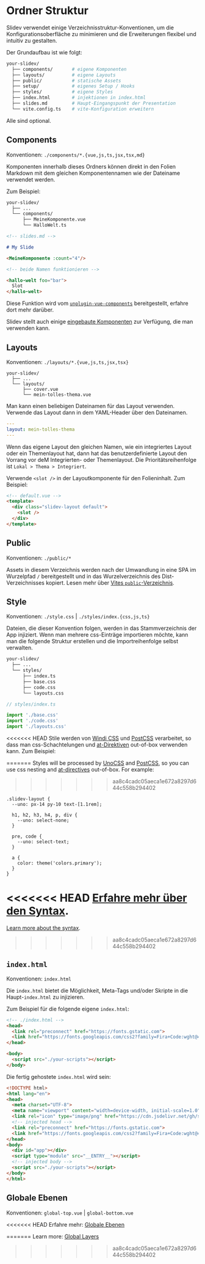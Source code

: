 # Ordner Struktur

Slidev verwendet einige Verzeichnisstruktur-Konventionen, um die Konfigurationsoberfläche zu minimieren und die Erweiterungen flexibel und intuitiv zu gestalten.


Der Grundaufbau ist wie folgt:

```bash
your-slidev/
  ├── components/       # eigene Komponenten
  ├── layouts/          # eigene Layouts
  ├── public/           # statische Assets
  ├── setup/            # eigenes Setup / Hooks
  ├── styles/           # eigene Styles
  ├── index.html        # injektionen in index.html
  ├── slides.md         # Haupt-Eingangspunkt der Presentation
  └── vite.config.ts    # vite-Konfiguration erweitern
```

Alle sind optional.

## Components

Konventionen: `./components/*.{vue,js,ts,jsx,tsx,md}`

Komponenten innerhalb dieses Ordners können direkt in den Folien Markdown mit dem gleichen Komponentennamen wie der Dateiname verwendet werden.

Zum Beispiel:

```bash
your-slidev/
  ├── ...
  └── components/
      ├── MeineKomponente.vue
      └── HalloWelt.ts
```

```md
<!-- slides.md -->

# My Slide

<MeineKomponente :count="4"/>

<!-- beide Namen funktionieren -->

<hallo-welt foo="bar">
  Slot
</hallo-welt>
```

Diese Funktion wird vom [`unplugin-vue-components`](https://github.com/antfu/unplugin-vue-components) bereitgestellt, erfahre dort mehr darüber.

Slidev stellt auch einige [eingebaute Komponenten](/builtin/components) zur Verfügung, die man verwenden kann.

## Layouts

Konventionen: `./layouts/*.{vue,js,ts,jsx,tsx}`

```
your-slidev/
  ├── ...
  └── layouts/
      ├── cover.vue
      └── mein-tolles-thema.vue
```

Man kann einen beliebigen Dateinamen für das Layout verwenden. Verwende das Layout dann in dem YAML-Header über den Dateinamen.


```yaml
---
layout: mein-tolles-thema
---
```

Wenn das eigene Layout den gleichen Namen, wie ein integriertes Layout oder ein Themenlayout hat, dann hat das benutzerdefinierte Layout den Vorrang vor deM Integrierten- oder Themenlayout. Die Prioritätsreihenfolge ist `Lokal > Thema > Integriert`.

Verwende `<slot />` in der Layoutkomponente für den Folieninhalt. Zum Beispiel:

```html
<!-- default.vue -->
<template>
  <div class="slidev-layout default">
    <slot />
  </div>
</template>
```

## Public

Konventionen: `./public/*`

Assets in diesem Verzeichnis werden nach der Umwandlung in eine SPA im Wurzelpfad `/` bereitgestellt und in das Wurzelverzeichnis des Dist-Verzeichnisses kopiert. Lesen mehr über [Vites `public`-Verzeichnis](https://vitejs.dev/guide/assets.html#the-public-directory).

## Style

Konventionen: `./style.css` | `./styles/index.{css,js,ts}`

Dateien, die dieser Konvention folgen, werden in das Stammverzeichnis der App injiziert. Wenn man mehrere css-Einträge importieren möchte, kann man die folgende Struktur erstellen und die Importreihenfolge selbst verwalten.

```bash
your-slidev/
  ├── ...
  └── styles/
      ├── index.ts
      ├── base.css
      ├── code.css
      └── layouts.css
```

```ts
// styles/index.ts

import './base.css'
import './code.css'
import './layouts.css'
```

<<<<<<< HEAD
Stile werden von [Windi CSS](http://windicss.org/) und [PostCSS](https://postcss.org/) verarbeitet, so dass man css-Schachtelungen und [at-Direktiven](https://windicss.org/features/directives.html) out-of-box verwenden kann. Zum Beispiel:

=======
Styles will be processed by [UnoCSS](https://unocss.dev/) and [PostCSS](https://postcss.org/), so you can use css nesting and [at-directives](https://unocss.dev/transformers/directives#apply) out-of-box. For example:
>>>>>>> aa8c4cadc05aeca1e672a8297d644c558b294402

```less
.slidev-layout {
  --uno: px-14 py-10 text-[1.1rem];

  h1, h2, h3, h4, p, div {
    --uno: select-none;
  }

  pre, code {
    --uno: select-text;
  }

  a {
    color: theme('colors.primary');
  }
}
```

<<<<<<< HEAD
[Erfahre mehr über den Syntax](https://windicss.org/features/directives.html).
=======
[Learn more about the syntax](https://unocss.dev/transformers/directives#apply).
>>>>>>> aa8c4cadc05aeca1e672a8297d644c558b294402

## `index.html`

Konventionen: `index.html`

Die `index.html` bietet die Möglichkeit, Meta-Tags und/oder Skripte in die Haupt-`index.html` zu injizieren.

Zum Beispiel für die folgende eigene `index.html`:

```html
<!-- ./index.html -->
<head>
  <link rel="preconnect" href="https://fonts.gstatic.com">
  <link href="https://fonts.googleapis.com/css2?family=Fira+Code:wght@400;600&family=Nunito+Sans:wght@200;400;600&display=swap" rel="stylesheet">
</head>

<body>
  <script src="./your-scripts"></script>
</body>
```

Die fertig gehostete `index.html` wird sein:

```html
<!DOCTYPE html>
<html lang="en">
<head>
  <meta charset="UTF-8">
  <meta name="viewport" content="width=device-width, initial-scale=1.0">
  <link rel="icon" type="image/png" href="https://cdn.jsdelivr.net/gh/slidevjs/slidev/assets/favicon.png">
  <!-- injected head -->
  <link rel="preconnect" href="https://fonts.gstatic.com">
  <link href="https://fonts.googleapis.com/css2?family=Fira+Code:wght@400;600&family=Nunito+Sans:wght@200;400;600&display=swap" rel="stylesheet">
</head>
<body>
  <div id="app"></div>
  <script type="module" src="__ENTRY__"></script>
  <!-- injected body -->
  <script src="./your-scripts"></script>
</body>
</html>
```

## Globale Ebenen

Konventionen: `global-top.vue` | `global-bottom.vue`

<<<<<<< HEAD
Erfahre mehr: [Globale Ebenen](/custom/global-layers)

=======
Learn more: [Global Layers](/custom/global-layers)
>>>>>>> aa8c4cadc05aeca1e672a8297d644c558b294402
